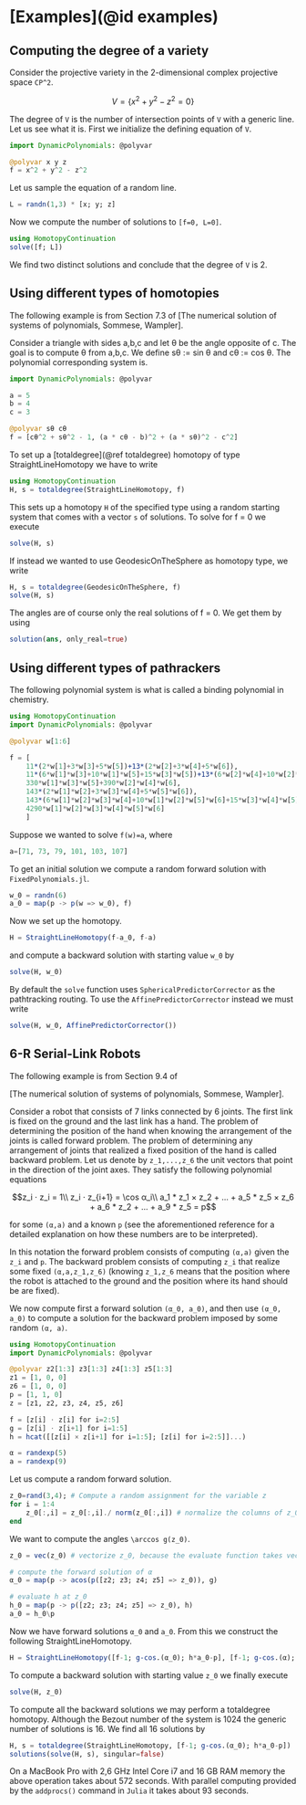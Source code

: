# [Examples](@id examples)


## Computing the degree of a variety
Consider the projective variety in the 2-dimensional complex projective space ``CP^2``.
```math
V = \{ x^2 + y^2 - z^2 = 0 \}
```
The degree of ``V`` is the number of intersection points of ``V`` with a generic line.  
Let us see what it is. First we initialize the defining equation of ``V``.
```julia
import DynamicPolynomials: @polyvar

@polyvar x y z
f = x^2 + y^2 - z^2
```
Let us sample the equation of a random line.
```julia
L = randn(1,3) * [x; y; z]
```
Now we compute the number of solutions to ``[f=0, L=0]``.
```julia
using HomotopyContinuation
solve([f; L])
```
We find two distinct solutions and conclude that the degree of ``V`` is 2.

## Using different types of homotopies
The following example is from Section 7.3 of [The numerical solution of systems of polynomials, Sommese, Wampler].

Consider a triangle with sides a,b,c and let θ be the angle opposite of c. The goal is to compute θ from a,b,c. We define sθ := sin θ and cθ := cos θ. The polynomial corresponding system is.

```julia
import DynamicPolynomials: @polyvar

a = 5
b = 4
c = 3

@polyvar sθ cθ
f = [cθ^2 + sθ^2 - 1, (a * cθ - b)^2 + (a * sθ)^2 - c^2]
```
To set up a [totaldegree](@ref totaldegree) homotopy of type StraightLineHomotopy we have to write

```julia
using HomotopyContinuation
H, s = totaldegree(StraightLineHomotopy, f)
```

This sets up a homotopy `H` of the specified type using a random starting system that comes with a vector `s` of solutions. To solve for f = 0 we execute

```julia
solve(H, s)
```

If instead we wanted to use GeodesicOnTheSphere as homotopy type, we write

```julia
H, s = totaldegree(GeodesicOnTheSphere, f)
solve(H, s)
```

The angles are of course only the real solutions of f = 0. We get them by using

```julia
solution(ans, only_real=true)
```

## Using different types of pathrackers
The following polynomial system is what is called a binding polynomial in chemistry.

```julia
using HomotopyContinuation
import DynamicPolynomials: @polyvar

@polyvar w[1:6]

f = [
    11*(2*w[1]+3*w[3]+5*w[5])+13*(2*w[2]+3*w[4]+5*w[6]),
    11*(6*w[1]*w[3]+10*w[1]*w[5]+15*w[3]*w[5])+13*(6*w[2]*w[4]+10*w[2]*w[6]+15*w[4]*w[6]),
    330*w[1]*w[3]*w[5]+390*w[2]*w[4]*w[6],
    143*(2*w[1]*w[2]+3*w[3]*w[4]+5*w[5]*w[6]),
    143*(6*w[1]*w[2]*w[3]*w[4]+10*w[1]*w[2]*w[5]*w[6]+15*w[3]*w[4]*w[5]*w[6]),
    4290*w[1]*w[2]*w[3]*w[4]*w[5]*w[6]
    ]
```

Suppose we wanted to solve ``f(w)=a``, where

```julia
a=[71, 73, 79, 101, 103, 107]
```

To get an initial solution we compute a random forward solution with `FixedPolynomials.jl`.

```julia
w_0 = randn(6)
a_0 = map(p -> p(w => w_0), f)
```

Now we set up the homotopy.

```julia
H = StraightLineHomotopy(f-a_0, f-a)
```

and compute a backward solution with starting value ``w_0`` by

```julia
solve(H, w_0)
```

By default the `solve` function uses `SphericalPredictorCorrector` as the pathtracking routing. To use the `AffinePredictorCorrector` instead we must write

```julia
solve(H, w_0, AffinePredictorCorrector())
```


## 6-R Serial-Link Robots
The following example is from Section 9.4 of

[The numerical solution of systems of polynomials, Sommese, Wampler].

Consider a robot that consists of 7 links connected by 6 joints. The first link is fixed on the ground and the last link has a hand. The problem of determining the position of the hand when knowing the arrangement of the joints is called forward problem. The problem of determining any arrangement of joints that realized a fixed position of the hand is called backward problem. Let us denote by ``z_1,...,z_6`` the unit vectors that point in the direction of the joint axes.  They satisfy the following polynomial equations

```math
z_i ⋅ z_i = 1\\

z_i ⋅ z_{i+1} = \cos α_i\\

a_1 * z_1 × z_2 + ... + a_5 * z_5 × z_6 + a_6 * z_2 + ... + a_9 * z_5 = p
```

for some ``(α,a)`` and a known ``p`` (see the aforementioned reference for a detailed explanation on how these numbers are to be interpreted).

In this notation the forward problem consists of computing ``(α,a)`` given the ``z_i`` and ``p``. The backward problem consists of computing  ``z_i`` that realize some fixed ``(α,a,z_1,z_6)`` (knowing ``z_1,z_6`` means that the position where the robot is attached to the ground  and the position where its hand should be are fixed).

We now compute first a forward solution ``(α_0, a_0)``, and then use ``(α_0, a_0)`` to compute a solution for the backward problem imposed by some random ``(α, a)``.


```julia
using HomotopyContinuation
import DynamicPolynomials: @polyvar

@polyvar z2[1:3] z3[1:3] z4[1:3] z5[1:3]
z1 = [1, 0, 0]
z6 = [1, 0, 0]
p = [1, 1, 0]
z = [z1, z2, z3, z4, z5, z6]

f = [z[i] ⋅ z[i] for i=2:5]
g = [z[i] ⋅ z[i+1] for i=1:5]
h = hcat([[z[i] × z[i+1] for i=1:5]; [z[i] for i=2:5]]...)

α = randexp(5)
a = randexp(9)
```

Let us compute a random forward solution.

```julia
z_0=rand(3,4); # Compute a random assignment for the variable z
for i = 1:4
    z_0[:,i] = z_0[:,i]./ norm(z_0[:,i]) # normalize the columns of z_0 to norm 1
end
```
We want to compute the angles ``\arccos g(z_0)``.
```julia
z_0 = vec(z_0) # vectorize z_0, because the evaluate function takes vectors as input

# compute the forward solution of α
α_0 = map(p -> acos(p([z2; z3; z4; z5] => z_0)), g)

# evaluate h at z_0
h_0 = map(p -> p([z2; z3; z4; z5] => z_0), h)
a_0 = h_0\p
```
Now we have forward solutions ``α_0`` and ``a_0``. From this we construct the following StraightLineHomotopy.
```julia
H = StraightLineHomotopy([f-1; g-cos.(α_0); h*a_0-p], [f-1; g-cos.(α); h*a-p])
```
To compute a backward solution with starting value ``z_0`` we finally execute
```julia
solve(H, z_0)
```

To compute all the backward solutions we may perform a totaldegree homotopy. Although the Bezout number of the system is 1024 the generic number of solutions is 16. We find all 16 solutions by

```julia
H, s = totaldegree(StraightLineHomotopy, [f-1; g-cos.(α_0); h*a_0-p])
solutions(solve(H, s), singular=false)
```

On a MacBook Pro with 2,6 GHz Intel Core i7 and 16 GB RAM memory the above operation takes about 572 seconds. With parallel computing provided by the `addprocs()` command in `Julia` it takes about 93 seconds.
